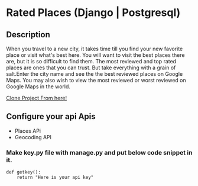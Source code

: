 # Rated Places (Django | Postgresql)

## Description 

  When you travel to a new city, it takes time till you find your new favorite place or visit what's best here. You will want to visit the best places there are, but it is so difficult to find them. The most reviewed and top rated places are ones that you can trust. But take everything with a grain of salt.Enter the city name and see the the best reviewed places on Google Maps. You may also wish to view the most reviewed or worst reviewed on Google Maps in the world.

[Clone Project From here!](https://github.com/Spidy-crypto/Rated-places.git)

## Configure your api Apis

* Places APi 
* Geocoding API

### Make key.py file with manage.py and put below code snippet in it.

```
def getkey():
    return "Here is your api key"
```

